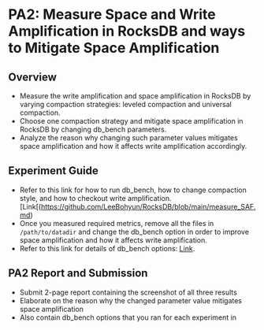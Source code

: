 # PA2: Measure Space and Write Amplification in RocksDB and ways to Mitigate Space Amplification


## Overview
- Measure the write amplification and space amplification in RocksDB by varying compaction strategies: leveled compaction and universal compaction.
- Choose one compaction strategy and mitigate space amplification in RocksDB by changing db_bench parameters.
- Analyze the reason why changing such parameter values mitigates space amplification and how it affects write amplification accordingly.



## Experiment Guide
- Refer to this link for how to run db_bench, how to change compaction style, and how to checkout write amplification. [Link[(https://github.com/LeeBohyun/RocksDB/blob/main/measure_SAF.md)
- Once you measured required metrics, remove all the files in ``/path/to/datadir`` and change the db_bench option in order to improve space amplification and how it affects write amplification.
- Refer to this link for details of db_bench options: [Link](https://github.com/EighteenZi/rocksdb_wiki/blob/master/Benchmarking-tools.md).


## PA2 Report and Submission
- Submit 2-page report containing the screenshot of all three results
- Elaborate on the reason why the changed parameter value mitigates space amplification
- Also contain db_bench options that you ran for each experiment in  
